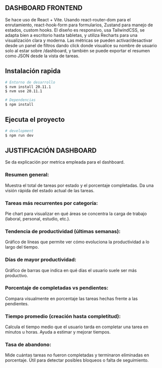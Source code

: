 ## DASHBOARD FRONTEND

Se hace uso de React + Vite. Usando react-router-dom para el enrutamiento, react-hook-form para formularios, Zustand para manejo de estados, custom hooks. El diseño es responsivo, usa TailwindCSS, se adapta bien a escritorio hasta tabletas, y utiliza Recharts para una visualización clara y moderna. Las métricas se pueden activar/desactivar desde un panel de filtros dando click donde visualice su nombre de usuario solo al estar sobre /dashboard, y también se puede exportar el resumen como JSON desde la vista de tareas.

## Instalación rapida

```bash
# Entorno de desarrollo
$ nvm install 20.11.1
$ nvm use 20.11.1

# Dependencias
$ npm install
```

## Ejecuta el proyecto

```bash
# development
$ npm run dev
```

## JUSTIFICACIÓN DASHBOARD

Se da explicación por metrica empleada para el dashboard.

### Resumen general:

Muestra el total de tareas por estado y el porcentaje completadas. Da una visión rápida del estado actual de las tareas.

### Tareas más recurrentes por categoría:

Pie chart para visualizar en qué áreas se concentra la carga de trabajo (laboral, personal, estudio, etc.).

### Tendencia de productividad (últimas semanas):

Gráfico de líneas que permite ver cómo evoluciona la productividad a lo largo del tiempo.

### Días de mayor productividad:

Gráfico de barras que indica en qué días el usuario suele ser más productivo.

### Porcentaje de completadas vs pendientes:

Compara visualmente en porcentaje las tareas hechas frente a las pendientes.

### Tiempo promedio (creación hasta completitud):

Calcula el tiempo medio que el usuario tarda en completar una tarea en minutos u horas. Ayuda a estimar y mejorar tiempos.

### Tasa de abandono:

Mide cuántas tareas no fueron completadas y terminaron eliminadas en porcentaje. Útil para detectar posibles bloqueos o falta de seguimiento.


